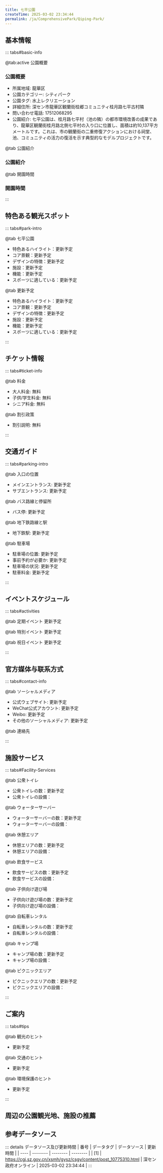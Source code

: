 ```yaml
---
title: 七平公園
createTime: 2025-03-02 23:34:44
permalink: /ja/ComprehensivePark/Qiping-Park/
---
```



<script setup>
import ImageSwiper from '/.vuepress/theme/components/ImageSwiper.vue'
// 轮播图数据
const swiperItems = [
    {
                link: 'https://cgj.sz.gov.cn/img/4/4005/4005973/10775310.jpg',
                title: '七平公園',
                description: '',
                author: '深セン政府オンライン',
                date: '2025/03/03'
                },
  {
                link: 'https://cgj.sz.gov.cn/img/4/4005/4005973/10775310.jpg',
                title: '七平公園',
                description: '',
                author: '深セン政府オンライン',
                date: '2025/03/03'
                }
]
// 配置项
const swiperConfig = {
  height: 500,
  showInfo: true
}
</script>
<!-- 轮播图组件 -->
<ImageSwiper :items="swiperItems" :config="swiperConfig" />



## 基本情報

::: tabs#basic-info

@tab:active 公園概要
### 公園概要
- 所属地域: 龍華区
- 公園カテゴリー: シティパーク
- 公園タグ: 水上レクリエーション
- 詳細住所: 深セン市龍華区観蘭街桂郷コミュニティ桂月路七平古村隣
- 問い合わせ電話: 17512068295
- 公園紹介: 七平公園は、桂月路七平村（池の隣）の都市環境改善の成果であり、龍華区観蘭街桂月路北側七平村の入り口に位置し、面積は約10,137平方メートルです。これは、市の観蘭街の二重修復アクションにおける祠堂、池、コミュニティの活力の復活を示す典型的なモデルプロジェクトです。

@tab 公園紹介
### 公園紹介
@tab 開園時間
### 開園時間


:::

## 特色ある観光スポット

::: tabs#park-intro

@tab 七平公園
<ImageCard
image="https://cgj.sz.gov.cn/images/index20230710_1.png"
    title="七平公園"
    description="公園の設計には、入口展示エリア、コア広場エリア、親水プラットフォームエリア、水上レクリエーションエリア、疎林エリアなどの機能エリアが含まれており、さまざまな観光客のニーズを満たすことができます。 さらに、現代の新中国風の要素を取り入れ、池のほとりや広場周辺の古い建物を復元し、後から建てられた現代風の小さな建物を嶺南の住宅風のファサードに改造して、元の村のレイアウトや外観と調和させ、実用性と嶺南の情緒を兼ね備えたコミュニティ公園を形成しています。公園では、地面の舗装、水辺の活動スペース、中庭スペースの入口プラットフォームとアーチ、築山と流水、桟橋と蘭亭の建設が完了し、コミュニティ周辺の景観環境が全面的に改善され、周辺住民に休息と活動の場を提供し、観蘭古村の精神的核心を再構築しました。"
    date=""
    author="深セン政府オンライン"
/>


- 特色あるハイライト：更新予定
- コア景観：更新予定
- デザインの特徴：更新予定
- 施設：更新予定
- 機能：更新予定
- スポーツに適している：更新予定

@tab 更新予定
<ImageCard
image="https://cgj.sz.gov.cn/images/index20230710_1.png"
    title="七平公園"
    description="公園の設計には、入口展示エリア、コア広場エリア、親水プラットフォームエリア、水上レクリエーションエリア、疎林エリアなどの機能エリアが含まれており、さまざまな観光客のニーズを満たすことができます。 さらに、現代の新中国風の要素を取り入れ、池のほとりや広場周辺の古い建物を復元し、後から建てられた現代風の小さな建物を嶺南の住宅風のファサードに改造して、元の村のレイアウトや外観と調和させ、実用性と嶺南の情緒を兼ね備えたコミュニティ公園を形成しています。公園では、地面の舗装、水辺の活動スペース、中庭スペースの入口プラットフォームとアーチ、築山と流水、桟橋と蘭亭の建設が完了し、コミュニティ周辺の景観環境が全面的に改善され、周辺住民に休息と活動の場を提供し、観蘭古村の精神的核心を再構築しました。"
    date=""
    author="深セン政府オンライン"
/>


- 特色あるハイライト：更新予定
- コア景観：更新予定
- デザインの特徴：更新予定
- 施設：更新予定
- 機能：更新予定
- スポーツに適している：更新予定

:::

## チケット情報

::: tabs#ticket-info

@tab 料金
- 大人料金: 無料
- 子供/学生料金: 無料
- シニア料金: 無料

@tab 割引政策
- 割引説明: 無料

:::

## 交通ガイド

::: tabs#parking-intro

@tab 入口の位置
- メインエントランス: 更新予定
- サブエントランス: 更新予定

@tab バス路線と停留所
- バス停: 更新予定

@tab 地下鉄路線と駅
- 地下鉄駅: 更新予定

@tab 駐車場
- 駐車場の位置: 更新予定
- 事前予約が必要か: 更新予定
- 駐車場の状況: 更新予定
- 駐車料金: 更新予定

:::

## イベントスケジュール

::: tabs#activities

@tab 定期イベント
更新予定

@tab 特別イベント
更新予定

@tab 祝日イベント
更新予定

:::

## 官方媒体与联系方式

::: tabs#contact-info

@tab ソーシャルメディア
- 公式ウェブサイト: 更新予定
- WeChat公式アカウント: 更新予定
- Weibo: 更新予定
- その他のソーシャルメディア: 更新予定

@tab 連絡先

:::

## 施設サービス

::: tabs#Facility-Services

@tab 公衆トイレ
- 公衆トイレの数：更新予定
- 公衆トイレの設備：

@tab ウォーターサーバー
- ウォーターサーバーの数：更新予定
- ウォーターサーバーの設備：

@tab 休憩エリア
- 休憩エリアの数：更新予定
- 休憩エリアの設備：

@tab 飲食サービス
- 飲食サービスの数：更新予定
- 飲食サービスの設備：

@tab 子供向け遊び場
- 子供向け遊び場の数：更新予定
- 子供向け遊び場の設備：

@tab 自転車レンタル
- 自転車レンタルの数：更新予定
- 自転車レンタルの設備：

@tab キャンプ場
- キャンプ場の数：更新予定
- キャンプ場の設備：

@tab ピクニックエリア
- ピクニックエリアの数：更新予定
- ピクニックエリアの設備：

:::

## ご案内

::: tabs#tips

@tab 観光のヒント
- 更新予定

@tab 交通のヒント
- 更新予定

@tab 環境保護のヒント
- 更新予定

:::

## 周辺の公園観光地、施設の推薦

<CardGrid>
  <ImageCard
        image="http://cgj.sz.gov.cn/img/4/4005/4005974/10775311.jpg"
        title="梅沙湾公園"
        description="梅沙湾公園は塩田区梅沙街に位置し、総面積は約6万平方メートルです。これは、元々のエゴンジコミュニティパークをアップグレードして改造したものです。元々の森林の種類と緑地を整理し、新しい入口ゲートと展望台を建設し、海洋文化をデザイン要素として計画に完全に統合することで、景観とレクリエーション機能を統合した多様で特色のある都"
        href="/ja/ComprehensivePark/Meisha Bay Park"
        author="深セン政府オンライン"
        date="2025/01/02"
      />
      <ImageCard
        image="http://cgj.sz.gov.cn/img/4/4005/4005974/10775311.jpg"
        title="梅沙湾公園"
        description="梅沙湾公園は塩田区梅沙街に位置し、総面積は約6万平方メートルです。これは、元々のエゴンジコミュニティパークをアップグレードして改造したものです。元々の森林の種類と緑地を整理し、新しい入口ゲートと展望台を建設し、海洋文化をデザイン要素として計画に完全に統合することで、景観とレクリエーション機能を統合した多様で特色のある都"
        href="/ja/ComprehensivePark/Meisha Bay Park"
        author="深セン政府オンライン"
        date="2025/01/02"
      />
    </CardGrid>


## 参考データソース

::: details データソース及び更新時間
| 番号 | データタグ | データソース | 更新時間 |
| ---- | -------- | -------- | -------- |
| [1] | https://cgj.sz.gov.cn/xsmh/gysz/csgy/content/post_10775310.html | 深セン政府オンライン | 2025-03-02 23:34:44 |
:::

